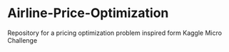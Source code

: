 # Airline-Price-Optimization
Repository for a pricing optimization problem inspired form Kaggle Micro Challenge
